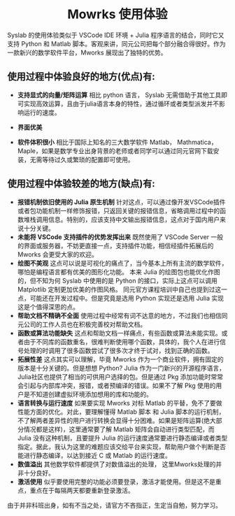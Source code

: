 # <center>Mowrks 使用体验</center>

Syslab 的使用体验类似于 VSCode IDE 环境 + Julia 程序语言的结合，同时它又支持 Python 和 Matlab 脚本。客观来讲，同元公司把每个部分融合得很好。作为一款新兴的数学软件平台，Mworks 展现出了独特的优势。

## 使用过程中体验良好的地方(优点)有:

- **支持显式的向量/矩阵运算**
    相比 python 语言， Syslab 无需借助于其他工具即可实现高效运算，且由于julia语言本身的特性，通过循环或者类型派发并不影响运行的速度。

- **界面优美**

- **软件体积很小**
    相比于国际上知名的三大数学软件 Matlab， Mathmatica， Maple，如果是数学专业出身背景的老师或者同学可以通过同元官网下载安装，无需等待过久或繁琐的配置即可使用。


## 使用过程中体验较差的地方(缺点)有:
- **报错机制依旧使用的 Julia 原生机制**
    针对这点，可以通过像开发VSCode插件或者包功能机制一样修饰报错，只返回关键的报错信息，省略调用过程中的函数堆栈调用信息。特别的，应该支持中文输出报错信息，这点对于国内用户来说十分关键。
- **未能将 VSCode 支持插件的优势发挥出来**
    既然使用了 VSCode Server 一般的界面或服务器，不妨更直接一点，支持插件功能，相信经插件拓展后的 Mworks 会更受大家的欢迎。
- **绘图不美观**
    这点可以说是可视化的痛点了，当今基本上所有主流的数学软件，哪怕是编程语言都有优美的图形化功能。 本来 Julia 的绘图包也能优化作图的，但不知为何 Syslab 中使用的是 Python 的接口，实际上这点可以调用 Matplotlib 定制更加优美的作图风格。 同元官方课程培训中自己也提到过这一点，可能还在开发过程中。但是究竟是选用 Python 实现还是选用 Julia 实现这是个值得深思的点。
- **帮助文档不精确不全面**
    使用过程中经常有词不达意的地方，不过我们也相信同元公司的工作人员也在积极完善校对帮助文档。
- **函数或算法功能缺失**
    这点和帮助文档一样痛点，有些函数或算法未能实现。或者由于不同库的函数重名，很难判断使用哪个函数，具体的，我个人在进行信号处理的时调用了很多函数尝试了很多次才终于试对，找到正确的函数。
- **拓展性差**
    这点其实可以理解，毕竟 Mworks 作为一个商业软件，拥有固定的版本是十分关键的。但是想想 Python? Julia 作为一门新兴的开源程序语言， Julia社区也提供了相当的可供用户选择的包。但是通过 Pkg 添加功能时常常会引起与内部库冲突，报错，或者预编译的错误。如果不了解 Pkg 使用的用户是不知道创建虚拟环境添加想用的库和功能的。
- **语言转换与运行速度**
    如果要实现 Mworks 对标 Matlab 的平替，免不了要做性能方面的优化。对此，要理解懂得 Matlab 脚本 和 Julia 脚本的运行机制，不了解两者差异性的用户进行转换会显得十分困难。如果是矩阵运算(绝大部分情况都是这样)，这里通常要了解 Matlab 矩阵会自动进行类型匹配，而 Julia 没有这种机制，且要提升 Julia 的运行速度通常要进行静态编译或者类型指定。据此，我认为这里的难题应该交给平台来实现，帮助用户做个判断是否能进行静态编译，以达到接近 C 或 Matlab 的运行速度。
- **数值溢出**
    其他数学软件都提供了对数值溢出的处理， 这里Mworks处理的并非十分良好。
- **激活使用**
    似乎要使用完整的功能必须要登录，激活才能使用。但是这不是重点，重点在于每隔两天都要重新登录激活。

由于并非科班出身，如有不当之处，请官方不吝指正，生定当自勉，努力学习。